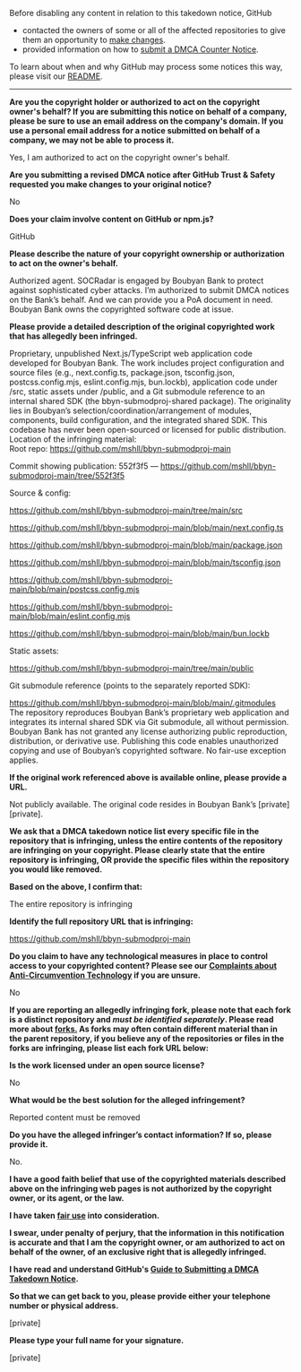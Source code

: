 Before disabling any content in relation to this takedown notice, GitHub
- contacted the owners of some or all of the affected repositories to give them an opportunity to [make changes](https://docs.github.com/en/github/site-policy/dmca-takedown-policy#a-how-does-this-actually-work).
- provided information on how to [submit a DMCA Counter Notice](https://docs.github.com/en/articles/guide-to-submitting-a-dmca-counter-notice).

To learn about when and why GitHub may process some notices this way, please visit our [README](https://github.com/github/dmca/blob/master/README.md#anatomy-of-a-takedown-notice).

---

**Are you the copyright holder or authorized to act on the copyright owner's behalf? If you are submitting this notice on behalf of a company, please be sure to use an email address on the company's domain. If you use a personal email address for a notice submitted on behalf of a company, we may not be able to process it.**

Yes, I am authorized to act on the copyright owner's behalf.

**Are you submitting a revised DMCA notice after GitHub Trust & Safety requested you make changes to your original notice?**

No

**Does your claim involve content on GitHub or npm.js?**

GitHub

**Please describe the nature of your copyright ownership or authorization to act on the owner's behalf.**

Authorized agent. SOCRadar is engaged by Boubyan Bank to protect against sophisticated cyber attacks. I’m authorized to submit DMCA notices on the Bank’s behalf. And we can provide you a PoA document in need. Boubyan Bank owns the copyrighted software code at issue.

**Please provide a detailed description of the original copyrighted work that has allegedly been infringed.**

Proprietary, unpublished Next.js/TypeScript web application code developed for Boubyan Bank. The work includes project configuration and source files (e.g., next.config.ts, package.json, tsconfig.json, postcss.config.mjs, eslint.config.mjs, bun.lockb), application code under /src, static assets under /public, and a Git submodule reference to an internal shared SDK (the bbyn-submodproj-shared package). The originality lies in Boubyan’s selection/coordination/arrangement of modules, components, build configuration, and the integrated shared SDK. This codebase has never been open-sourced or licensed for public distribution.  
Location of the infringing material:  
Root repo: https://github.com/mshll/bbyn-submodproj-main

Commit showing publication: 552f3f5 — https://github.com/mshll/bbyn-submodproj-main/tree/552f3f5

Source & config:

https://github.com/mshll/bbyn-submodproj-main/tree/main/src

https://github.com/mshll/bbyn-submodproj-main/blob/main/next.config.ts

https://github.com/mshll/bbyn-submodproj-main/blob/main/package.json

https://github.com/mshll/bbyn-submodproj-main/blob/main/tsconfig.json

https://github.com/mshll/bbyn-submodproj-main/blob/main/postcss.config.mjs

https://github.com/mshll/bbyn-submodproj-main/blob/main/eslint.config.mjs

https://github.com/mshll/bbyn-submodproj-main/blob/main/bun.lockb

Static assets:

https://github.com/mshll/bbyn-submodproj-main/tree/main/public

Git submodule reference (points to the separately reported SDK):

https://github.com/mshll/bbyn-submodproj-main/blob/main/.gitmodules  
The repository reproduces Boubyan Bank’s proprietary web application and integrates its internal shared SDK via Git submodule, all without permission. Boubyan Bank has not granted any license authorizing public reproduction, distribution, or derivative use. Publishing this code enables unauthorized copying and use of Boubyan’s copyrighted software. No fair-use exception applies.

**If the original work referenced above is available online, please provide a URL.**

Not publicly available. The original code resides in Boubyan Bank’s [private] [private].

**We ask that a DMCA takedown notice list every specific file in the repository that is infringing, unless the entire contents of the repository are infringing on your copyright. Please clearly state that the entire repository is infringing, OR provide the specific files within the repository you would like removed.**

**Based on the above, I confirm that:**

The entire repository is infringing

**Identify the full repository URL that is infringing:**

https://github.com/mshll/bbyn-submodproj-main

**Do you claim to have any technological measures in place to control access to your copyrighted content? Please see our <a href="https://docs.github.com/articles/guide-to-submitting-a-dmca-takedown-notice#complaints-about-anti-circumvention-technology">Complaints about Anti-Circumvention Technology</a> if you are unsure.**

No

**If you are reporting an allegedly infringing fork, please note that each fork is a distinct repository and <i>must be identified separately</i>. Please read more about <a href="https://docs.github.com/articles/dmca-takedown-policy#b-what-about-forks-or-whats-a-fork">forks.</a> As forks may often contain different material than in the parent repository, if you believe any of the repositories or files in the forks are infringing, please list each fork URL below:**

**Is the work licensed under an open source license?**

No

**What would be the best solution for the alleged infringement?**

Reported content must be removed

**Do you have the alleged infringer’s contact information? If so, please provide it.**

No.

**I have a good faith belief that use of the copyrighted materials described above on the infringing web pages is not authorized by the copyright owner, or its agent, or the law.**

**I have taken <a href="https://www.lumendatabase.org/topics/22">fair use</a> into consideration.**

**I swear, under penalty of perjury, that the information in this notification is accurate and that I am the copyright owner, or am authorized to act on behalf of the owner, of an exclusive right that is allegedly infringed.**

**I have read and understand GitHub's <a href="https://docs.github.com/articles/guide-to-submitting-a-dmca-takedown-notice/">Guide to Submitting a DMCA Takedown Notice</a>.**

**So that we can get back to you, please provide either your telephone number or physical address.**

[private]

**Please type your full name for your signature.**

[private]
